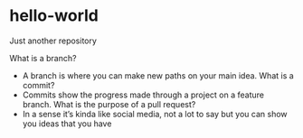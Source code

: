 # hello-world
Just another repository

What is a branch?
- A branch is where you can make new paths on your main idea.
What is a commit?
- Commits show the progress made through a project on a feature branch.
What is the purpose of a pull request?
- In a sense it’s kinda like social media, not a lot to say but you can show you ideas that you have
